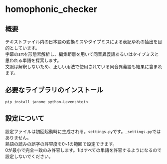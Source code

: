 # homophonic_checker

## 概要
テキストファイル内の日本語の変換ミスやタイプミスによる表記ゆれの抽出を目的としています。  
字幕のsrtを形態素解析し、編集距離を用いて同音異義語あるいはタイプミスと思われる単語を探索します。  
文脈は解釈しないため、正しい用法で使用されている同音異義語も結果に含まれます。  

## 必要なライブラリのインストール
`pip install janome python-Levenshtein`

## 設定について
設定ファイルは初回起動時に生成される。`settings.py`です。`_settings.py`ではありません。  
熟語の読みの誤字の許容度を0~1の範囲で設定できます。  
0が最小で完全一致のみ許容します。1はすべての単語を許容するようになるので設定しないでください。
